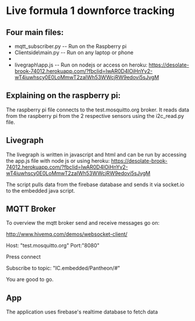 # Live formula 1 downforce tracking

## Four main files:
* mqtt_subscriber.py  -- Run on the Raspberry pi
* Clientside\main.py -- Run on any laptop or phone
* 
* livegraph\app.js -- Run on nodejs or access on heroku: https://desolate-brook-74012.herokuapp.com/?fbclid=IwAR0D4lOiHnYv2-wT4iuwhscy0E0LoMmwT2zaIWh53WWcjRW9edovi5sJvgM

## Explaining on the raspberry pi:

The raspberry pi file connects to the test.mosquitto.org broker. It reads data from the raspberry pi from the 2 respective sensors using the i2c_read.py file.

## Livegraph

The livegraph is written in javascript and html and can be run by accessing the app.js file with node js or using heroku: https://desolate-brook-74012.herokuapp.com/?fbclid=IwAR0D4lOiHnYv2-wT4iuwhscy0E0LoMmwT2zaIWh53WWcjRW9edovi5sJvgM

The script pulls data from the firebase database and sends it via socket.io to the embedded java script.

## MQTT Broker
To overview the mqtt broker send and receive messages go on:

http://www.hivemq.com/demos/websocket-client/

Host: "test.mosquitto.org"
Port:"8080"

Press connect

Subscribe to topic: "IC.embedded/Pantheon/#"

You are good to go.

## App
The application uses firebase's realtime database to fetch data 
